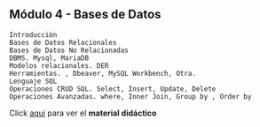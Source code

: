 ## Módulo 4 - Bases de Datos
```
Introducción
Bases de Datos Relacionales
Bases de Datos No Relacionadas
DBMS. Mysql, MariaDB
Modelos relacionales. DER
Herramientas. , Dbeaver, MySQL Workbench, Otra.
Lenguaje SQL
Operaciones CRUD SQL. Select, Insert, Update, Delete
Operaciones Avanzadas. where, Inner Join, Group by , Order by
```
 Click [aquí](https://docs.google.com/presentation/d/1EVcYdALHO45OoiA9LSGBdkJeom-qAeJpRCRJ2UTRfGY/edit?usp=sharingLinks) para ver el **material didáctico**
